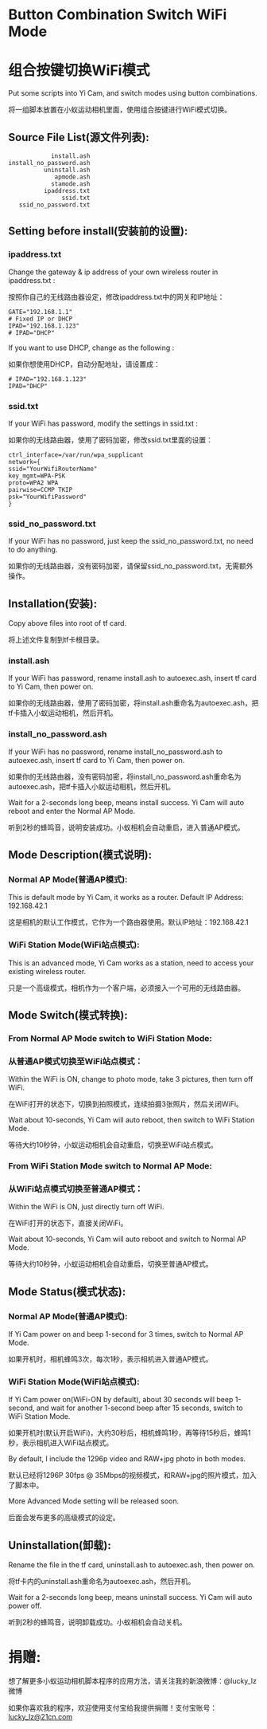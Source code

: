 # Button Combination Switch WiFi Mode
# 组合按键切换WiFi模式
Put some scripts into Yi Cam, and switch modes using button combinations.

将一组脚本放置在小蚁运动相机里面，使用组合按键进行WiFi模式切换。

## Source File List(源文件列表):
```
            install.ash
install_no_password.ash
          uninstall.ash
             apmode.ash
            stamode.ash
          ipaddress.txt
               ssid.txt
   ssid_no_password.txt
```
## Setting before install(安装前的设置):
### ipaddress.txt
Change the gateway & ip address of your own wireless router in ipaddress.txt :

按照你自己的无线路由器设定，修改ipaddress.txt中的网关和IP地址：
```
GATE="192.168.1.1"
# Fixed IP or DHCP
IPAD="192.168.1.123"
# IPAD="DHCP"
```
If you want to use DHCP, change as the following :

如果你想使用DHCP，自动分配地址，请设置成：
```
# IPAD="192.168.1.123"
IPAD="DHCP"
```
### ssid.txt
If your WiFi has password, modify the settings in ssid.txt :

如果你的无线路由器，使用了密码加密，修改ssid.txt里面的设置：
```
ctrl_interface=/var/run/wpa_supplicant
network={
ssid="YourWifiRouterName"
key_mgmt=WPA-PSK
proto=WPA2 WPA
pairwise=CCMP TKIP
psk="YourWifiPassword"
}
```
### ssid_no_password.txt
If your WiFi has no password, just keep the ssid_no_password.txt, no need to do anything.

如果你的无线路由器，没有密码加密，请保留ssid_no_password.txt，无需额外操作。

## Installation(安装):
Copy above files into root of tf card. 

将上述文件复制到tf卡根目录。

### install.ash
If your WiFi has password, rename install.ash to autoexec.ash, insert tf card to Yi Cam, then power on.

如果你的无线路由器，使用了密码加密，将install.ash重命名为autoexec.ash，把tf卡插入小蚁运动相机，然后开机。
### install_no_password.ash
If your WiFi has no password, rename install_no_password.ash to autoexec.ash, insert tf card to Yi Cam, then power on.

如果你的无线路由器，没有密码加密，将install_no_password.ash重命名为autoexec.ash，把tf卡插入小蚁运动相机，然后开机。

Wait for a 2-seconds long beep, means install success. Yi Cam will auto reboot and enter the Normal AP Mode.

听到2秒的蜂鸣音，说明安装成功。小蚁相机会自动重启，进入普通AP模式。

## Mode Description(模式说明):
### Normal AP Mode(普通AP模式):

This is default mode by Yi Cam, it works as a router. Default IP Address: 192.168.42.1

这是相机的默认工作模式，它作为一个路由器使用。默认IP地址：192.168.42.1

### WiFi Station Mode(WiFi站点模式):

This is an advanced mode, Yi Cam works as a station, need to access your existing wireless router.

只是一个高级模式，相机作为一个客户端，必须接入一个可用的无线路由器。

## Mode Switch(模式转换):
### From Normal AP Mode switch to WiFi Station Mode:
### 从普通AP模式切换至WiFi站点模式：

Within the WiFi is ON, change to photo mode, take 3 pictures, then turn off WiFi. 

在WiFi打开的状态下，切换到拍照模式，连续拍摄3张照片，然后关闭WiFi。

Wait about 10-seconds, Yi Cam will auto reboot, then switch to WiFi Station Mode.

等待大约10秒钟，小蚁运动相机会自动重启，切换至WiFi站点模式。

### From WiFi Station Mode switch to Normal AP Mode:
### 从WiFi站点模式切换至普通AP模式：

Within the WiFi is ON, just directly turn off WiFi.

在WiFi打开的状态下，直接关闭WiFi。

Wait about 10-seconds, Yi Cam will auto reboot and switch to Normal AP Mode.

等待大约10秒钟，小蚁运动相机会自动重启，切换至普通AP模式。

## Mode Status(模式状态):
### Normal AP Mode(普通AP模式):

If Yi Cam power on and beep 1-second for 3 times, switch to Normal AP Mode. 

如果开机时，相机蜂鸣3次，每次1秒，表示相机进入普通AP模式。

### WiFi Station Mode(WiFi站点模式):

If Yi Cam power on(WiFi-ON by default), about 30 seconds will beep 1-second, and wait for another 1-second beep after 15 seconds, switch to WiFi Station Mode.

如果开机时(默认开启WiFi)，大约30秒后，相机蜂鸣1秒，再等待15秒后，蜂鸣1秒，表示相机进入WiFi站点模式。

By default, I include the 1296p video and RAW+jpg photo in both modes.

默认已经将1296P 30fps @ 35Mbps的视频模式，和RAW+jpg的照片模式，加入了脚本中。

More Advanced Mode setting will be released soon.

后面会发布更多的高级模式的设定。

## Uninstallation(卸载):
Rename the file in the tf card, uninstall.ash to autoexec.ash, then power on.

将tf卡内的uninstall.ash重命名为autoexec.ash，然后开机。

Wait for a 2-seconds long beep, means uninstall success. Yi Cam will auto power off.

听到2秒的蜂鸣音，说明卸载成功。小蚁相机会自动关机。

# 捐赠:
想了解更多小蚁运动相机脚本程序的应用方法，请关注我的新浪微博：@lucky_lz微博

如果你喜欢我的程序，欢迎使用支付宝给我提供捐赠！支付宝账号：lucky_lz@21cn.com
